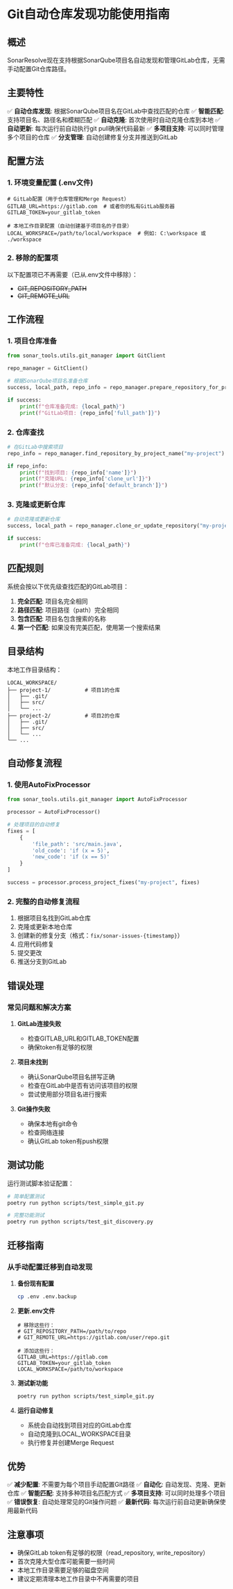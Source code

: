 # Git自动仓库发现功能使用指南

## 概述

SonarResolve现在支持根据SonarQube项目名自动发现和管理GitLab仓库，无需手动配置Git仓库路径。

## 主要特性

✅ **自动仓库发现**: 根据SonarQube项目名在GitLab中查找匹配的仓库
✅ **智能匹配**: 支持项目名、路径名和模糊匹配
✅ **自动克隆**: 首次使用时自动克隆仓库到本地
✅ **自动更新**: 每次运行前自动执行git pull确保代码最新
✅ **多项目支持**: 可以同时管理多个项目的仓库
✅ **分支管理**: 自动创建修复分支并推送到GitLab

## 配置方法

### 1. 环境变量配置 (.env文件)

```env
# GitLab配置（用于仓库管理和Merge Request）
GITLAB_URL=https://gitlab.com  # 或者你的私有GitLab服务器
GITLAB_TOKEN=your_gitlab_token

# 本地工作目录配置（自动创建基于项目名的子目录）
LOCAL_WORKSPACE=/path/to/local/workspace  # 例如: C:\workspace 或 ./workspace
```

### 2. 移除的配置项

以下配置项已不再需要（已从.env文件中移除）：
- ~~GIT_REPOSITORY_PATH~~
- ~~GIT_REMOTE_URL~~

## 工作流程

### 1. 项目仓库准备

```python
from sonar_tools.utils.git_manager import GitClient

repo_manager = GitClient()

# 根据SonarQube项目名准备仓库
success, local_path, repo_info = repo_manager.prepare_repository_for_project("my-project")

if success:
    print(f"仓库准备完成: {local_path}")
    print(f"GitLab项目: {repo_info['full_path']}")
```

### 2. 仓库查找
```python
# 在GitLab中搜索项目
repo_info = repo_manager.find_repository_by_project_name("my-project")

if repo_info:
    print(f"找到项目: {repo_info['name']}")
    print(f"克隆URL: {repo_info['clone_url']}")
    print(f"默认分支: {repo_info['default_branch']}")
```

### 3. 克隆或更新仓库
```python
# 自动克隆或更新仓库
success, local_path = repo_manager.clone_or_update_repository("my-project")

if success:
    print(f"仓库已准备完成: {local_path}")
```

## 匹配规则

系统会按以下优先级查找匹配的GitLab项目：

1. **完全匹配**: 项目名完全相同
2. **路径匹配**: 项目路径（path）完全相同
3. **包含匹配**: 项目名包含搜索的名称
4. **第一个匹配**: 如果没有完美匹配，使用第一个搜索结果

## 目录结构

本地工作目录结构：
```
LOCAL_WORKSPACE/
├── project-1/           # 项目1的仓库
│   ├── .git/
│   ├── src/
│   └── ...
├── project-2/           # 项目2的仓库
│   ├── .git/
│   ├── src/
│   └── ...
└── ...
```

## 自动修复流程

### 1. 使用AutoFixProcessor

```python
from sonar_tools.utils.git_manager import AutoFixProcessor

processor = AutoFixProcessor()

# 处理项目的自动修复
fixes = [
    {
        'file_path': 'src/main.java',
        'old_code': 'if (x = 5)',
        'new_code': 'if (x == 5)'
    }
]

success = processor.process_project_fixes("my-project", fixes)
```

### 2. 完整的自动修复流程
1. 根据项目名找到GitLab仓库
2. 克隆或更新本地仓库
3. 创建新的修复分支（格式：`fix/sonar-issues-{timestamp}`）
4. 应用代码修复
5. 提交更改
6. 推送分支到GitLab

## 错误处理

### 常见问题和解决方案

1. **GitLab连接失败**
   - 检查GITLAB_URL和GITLAB_TOKEN配置
   - 确保token有足够的权限

2. **项目未找到**
   - 确认SonarQube项目名拼写正确
   - 检查在GitLab中是否有访问该项目的权限
   - 尝试使用部分项目名进行搜索

3. **Git操作失败**
   - 确保本地有git命令
   - 检查网络连接
   - 确认GitLab token有push权限

## 测试功能

运行测试脚本验证配置：

```bash
# 简单配置测试
poetry run python scripts/test_simple_git.py

# 完整功能测试
poetry run python scripts/test_git_discovery.py
```

## 迁移指南

### 从手动配置迁移到自动发现

1. **备份现有配置**
   ```bash
   cp .env .env.backup
   ```

2. **更新.env文件**
   ```env
   # 移除这些行：
   # GIT_REPOSITORY_PATH=/path/to/repo
   # GIT_REMOTE_URL=https://gitlab.com/user/repo.git
   
   # 添加这些行：
   GITLAB_URL=https://gitlab.com
   GITLAB_TOKEN=your_gitlab_token
   LOCAL_WORKSPACE=/path/to/workspace
   ```

3. **测试新功能**
   ```bash
   poetry run python scripts/test_simple_git.py
   ```

4. **运行自动修复**
   - 系统会自动找到项目对应的GitLab仓库
   - 自动克隆到LOCAL_WORKSPACE目录
   - 执行修复并创建Merge Request

## 优势

✅ **减少配置**: 不需要为每个项目手动配置Git路径
✅ **自动化**: 自动发现、克隆、更新仓库
✅ **智能匹配**: 支持多种项目名匹配方式
✅ **多项目支持**: 可以同时处理多个项目
✅ **错误恢复**: 自动处理常见的Git操作问题
✅ **最新代码**: 每次运行前自动更新确保使用最新代码

## 注意事项

- 确保GitLab token有足够的权限（read_repository, write_repository）
- 首次克隆大型仓库可能需要一些时间
- 本地工作目录需要足够的磁盘空间
- 建议定期清理本地工作目录中不再需要的项目
